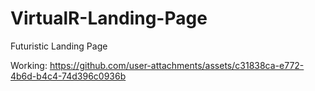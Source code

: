 # VirtualR-Landing-Page
Futuristic Landing Page

Working:
https://github.com/user-attachments/assets/c31838ca-e772-4b6d-b4c4-74d396c0936b

